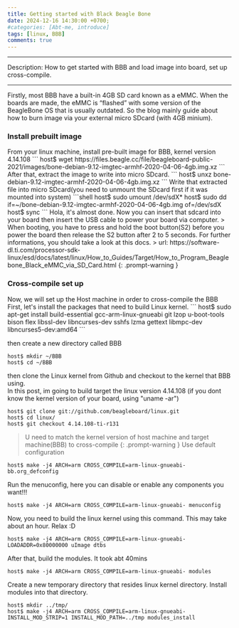 ```yaml
---
title: Getting started with Black Beagle Bone
date: 2024-12-16 14:30:00 +0700;
#categories: [Abt-me, introduce]
tags: [linux, BBB]     
comments: true
---
```


---
Description: How to get started with BBB and load image into board, set up cross-compile.


---
Firstly, most BBB have a built-in 4GB SD card known as a eMMC. When the boards are made, the eMMC is “flashed” with some version of the BeagleBone OS that is usually outdated. So the blog mainly guide about how to burn image via your external micro SDcard (with 4GB minium).
<h3 id="Install prebuilt image" style="font-weight: bold;">Install prebuilt image</h3>
From your linux machine, install pre-built image for BBB, kernel version 4.14.108
``` 
host$ wget https://files.beagle.cc/file/beagleboard-public-2021/images/bone-debian-9.12-imgtec-armhf-2020-04-06-4gb.img.xz
```
After that, extract the image to write into micro SDcard.
```
host$ unxz bone-debian-9.12-imgtec-armhf-2020-04-06-4gb.img.xz
```
Write that extracted file into micro SDcard(you need to unmount the SDcard first if it was mounted into system)
```shell
host$ sudo umount /dev/sdX*
host$ sudo dd if=~/bone-debian-9.12-imgtec-armhf-2020-04-06-4gb.img of=/dev/sdX
host$ sync
```
Hola, it's almost done. Now you can insert that sdcard into your board then insert the USB cable to power your board via computer. 
> When booting, you have to press and hold the boot button(S2) before you power the board then release the S2 button after 2 to 5 seconds. For further informations, you should take a look at this docs.  
> url: https://software-dl.ti.com/processor-sdk-linux/esd/docs/latest/linux/How_to_Guides/Target/How_to_Program_Beaglebone_Black_eMMC_via_SD_Card.html
{: .prompt-warning }
<h3 id="Cross-compile set up" style="font-weight: bold;">Cross-compile set up</h3>
Now, we will set up the Host machine in order to cross-compile the BBB
First, let's install the packages that need to build Linux kernel.
```
host$ sudo apt-get install build-essential gcc-arm-linux-gnueabi git lzop u-boot-tools bison flex libssl-dev libncurses-dev sshfs lzma gettext libmpc-dev libncurses5-dev:amd64
```

then create a new directory called BBB
```shell
host$ mkdir ~/BBB
host$ cd ~/BBB
```
then clone the Linux kernel from Github and checkout to the kernel that BBB using.   
In this post, im going to build target the linux version 4.14.108 (if you dont know the kernel version of your board, using "uname -ar")
```shell
host$ git clone git://github.com/beagleboard/linux.git
host$ cd linux/
host$ git checkout 4.14.108-ti-r131
```
> U need to match the kernel version of host machine and target machine(BBB) to cross-compile
{: .prompt-warning }
Use default configuration
```
host$ make -j4 ARCH=arm CROSS_COMPILE=arm-linux-gnueabi- bb.org_defconfig
```
Run the menuconfig, here you can disable or enable any components you want!!!
```
host$ make -j4 ARCH=arm CROSS_COMPILE=arm-linux-gnueabi- menuconfig
```
Now, you need to build the linux kernel using this command. This may take about an hour. Relax :D 
```
host$ make -j4 ARCH=arm CROSS_COMPILE=arm-linux-gnueabi- LOADADDR=0x80000000 uImage dtbs
```
After that, build the modules. It took abt 40mins
```
host$ make -j4 ARCH=arm CROSS_COMPILE=arm-linux-gnueabi- modules
```
Create a new temporary directory that resides linux kernel directory. Install modules into that directory.
```shell
host$ mkdir ../tmp/
host$ make -j4 ARCH=arm CROSS_COMPILE=arm-linux-gnueabi- INSTALL_MOD_STRIP=1 INSTALL_MOD_PATH=../tmp modules_install
```
